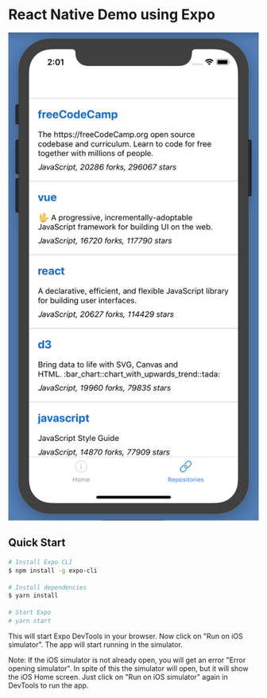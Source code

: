 React Native Demo using Expo
============================

![Screen Shot](docs/screen-shot.png)

Quick Start
-----------
```bash
# Install Expo CLI
$ npm install -g expo-cli

# Install dependencies
$ yarn install

# Start Expo
# yarn start

```

This will start Expo DevTools in your browser. Now click on "Run on iOS simulator". The app will start running in the simulator.

Note: If the iOS simulator is not already open, you will get an error "Error opening simulator". In spite of this the simulator will open, but it will show the iOS Home screen. Just click on "Run on iOS simulator" again in DevTools to run the app.
